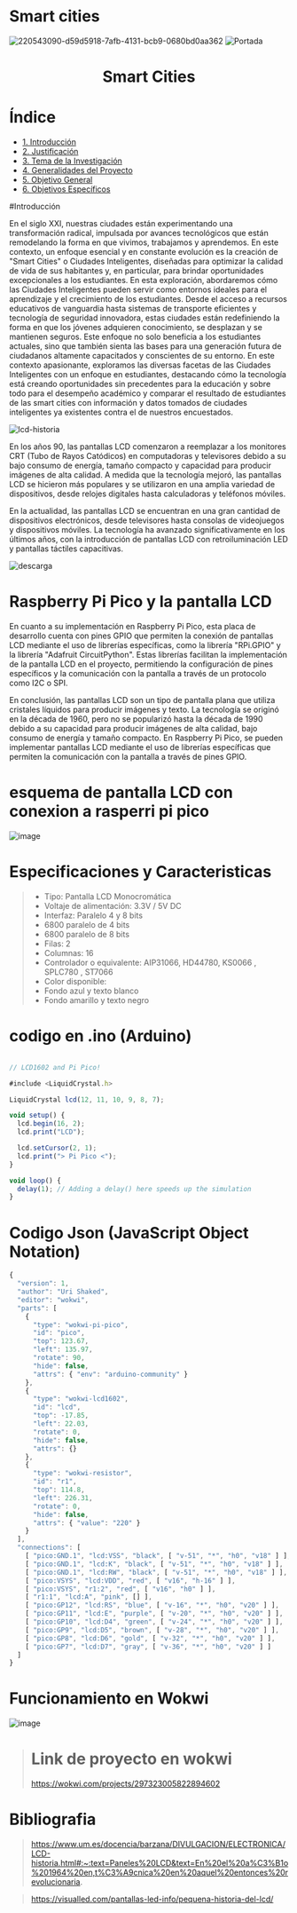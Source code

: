 # Smart cities
![220543090-d59d5918-7afb-4131-bcb9-0680bd0aa362](https://user-images.githubusercontent.com/124211806/223567171-b4373bf1-5460-4795-a608-9896b2da627d.png)
![Portada](https://github.com/Danielusuario/LCD/assets/124211806/de58578b-1b2b-43d6-908d-6c0ff258454e)

<div> <h1 align="center">  Smart Cities  </h1> </div>


# Índice
- [1. Introducción](#1-introducción)
- [2. Justificación](#2-justificación)
- [3. Tema de la Investigación](#3-tema-de-la-investigación)
- [4. Generalidades del Proyecto](#4-generalidades-del-proyecto)
- [5. Objetivo General](#5-objetivo-general)
- [6. Objetivos Específicos](#6-objetivos-específicos)

#Introducción

En el siglo XXI, nuestras ciudades están experimentando una transformación radical, impulsada por avances tecnológicos que están remodelando la forma en que vivimos, trabajamos y aprendemos. En este contexto, un enfoque esencial y en constante evolución es la creación de "Smart Cities" o Ciudades Inteligentes, diseñadas para optimizar la calidad de vida de sus habitantes y, en particular, para brindar oportunidades excepcionales a los estudiantes.
En esta exploración, abordaremos cómo las Ciudades Inteligentes pueden servir como entornos ideales para el aprendizaje y el crecimiento de los estudiantes. Desde el acceso a recursos educativos de vanguardia hasta sistemas de transporte eficientes y tecnología de seguridad innovadora, estas ciudades están redefiniendo la forma en que los jóvenes adquieren conocimiento, se desplazan y se mantienen seguros. Este enfoque no solo beneficia a los estudiantes actuales, sino que también sienta las bases para una generación futura de ciudadanos altamente capacitados y conscientes de su entorno.
En este contexto apasionante, exploramos las diversas facetas de las Ciudades Inteligentes con un enfoque en estudiantes, destacando cómo la tecnología está creando oportunidades sin precedentes para la educación y sobre todo para el desempeño académico y comparar el resultado de estudiantes de las smart cities con información y datos tomados de ciudades inteligentes ya existentes contra el de nuestros encuestados.


![lcd-historia](https://user-images.githubusercontent.com/124211806/223572691-4fab4074-73ba-4393-aed5-91dfd404a989.jpg)


En los años 90, las pantallas LCD comenzaron a reemplazar a los monitores CRT (Tubo de Rayos Catódicos) en computadoras y televisores debido a su bajo consumo de energía, tamaño compacto y capacidad para producir imágenes de alta calidad. A medida que la tecnología mejoró, las pantallas LCD se hicieron más populares y se utilizaron en una amplia variedad de dispositivos, desde relojes digitales hasta calculadoras y teléfonos móviles.

En la actualidad, las pantallas LCD se encuentran en una gran cantidad de dispositivos electrónicos, desde televisores hasta consolas de videojuegos y dispositivos móviles. La tecnología ha avanzado significativamente en los últimos años, con la introducción de pantallas LCD con retroiluminación LED y pantallas táctiles capacitivas.

![descarga](https://user-images.githubusercontent.com/124211806/223570252-9d57c68a-cf20-4d6a-909f-f1fec27ad3c6.jpg)

# Raspberry Pi Pico y la pantalla LCD

En cuanto a su implementación en Raspberry Pi Pico, esta placa de desarrollo cuenta con pines GPIO que permiten la conexión de pantallas LCD mediante el uso de librerías específicas, como la librería "RPi.GPIO" y la librería "Adafruit CircuitPython". Estas librerías facilitan la implementación de la pantalla LCD en el proyecto, permitiendo la configuración de pines específicos y la comunicación con la pantalla a través de un protocolo como I2C o SPI.



En conclusión, las pantallas LCD son un tipo de pantalla plana que utiliza cristales líquidos para producir imágenes y texto. La tecnología se originó en la década de 1960, pero no se popularizó hasta la década de 1990 debido a su capacidad para producir imágenes de alta calidad, bajo consumo de energía y tamaño compacto. En Raspberry Pi Pico, se pueden implementar pantallas LCD mediante el uso de librerías específicas que permiten la comunicación con la pantalla a través de pines GPIO.




# esquema de pantalla LCD con conexion a rasperri pi pico

![image](https://user-images.githubusercontent.com/124211806/227034391-a3eef424-ceba-4b41-a186-b2429d10ae80.png)


# Especificaciones y Caracteristicas 

>* Tipo: Pantalla LCD Monocromática
>* Voltaje de alimentación: 3.3V / 5V DC
>* Interfaz: Paralelo 4 y 8 bits
>* 6800 paralelo de 4 bits
>* 6800 paralelo de 8 bits
>* Filas: 2
>* Columnas: 16
>* Controlador o equivalente: AIP31066, HD44780, KS0066 , SPLC780 , ST7066
>* Color disponible:
>* Fondo azul y texto blanco
>* Fondo amarillo y texto negro

# codigo en .ino (Arduino)

```javascript

// LCD1602 and Pi Pico!

#include <LiquidCrystal.h>

LiquidCrystal lcd(12, 11, 10, 9, 8, 7);

void setup() {
  lcd.begin(16, 2);
  lcd.print("LCD");

  lcd.setCursor(2, 1);
  lcd.print("> Pi Pico <");
}

void loop() {
  delay(1); // Adding a delay() here speeds up the simulation
}

```
>

# Codigo Json (JavaScript Object Notation)

```javascript 
{
  "version": 1,
  "author": "Uri Shaked",
  "editor": "wokwi",
  "parts": [
    {
      "type": "wokwi-pi-pico",
      "id": "pico",
      "top": 123.67,
      "left": 135.97,
      "rotate": 90,
      "hide": false,
      "attrs": { "env": "arduino-community" }
    },
    {
      "type": "wokwi-lcd1602",
      "id": "lcd",
      "top": -17.85,
      "left": 22.03,
      "rotate": 0,
      "hide": false,
      "attrs": {}
    },
    {
      "type": "wokwi-resistor",
      "id": "r1",
      "top": 114.8,
      "left": 226.31,
      "rotate": 0,
      "hide": false,
      "attrs": { "value": "220" }
    }
  ],
  "connections": [
    [ "pico:GND.1", "lcd:VSS", "black", [ "v-51", "*", "h0", "v18" ] ],
    [ "pico:GND.1", "lcd:K", "black", [ "v-51", "*", "h0", "v18" ] ],
    [ "pico:GND.1", "lcd:RW", "black", [ "v-51", "*", "h0", "v18" ] ],
    [ "pico:VSYS", "lcd:VDD", "red", [ "v16", "h-16" ] ],
    [ "pico:VSYS", "r1:2", "red", [ "v16", "h0" ] ],
    [ "r1:1", "lcd:A", "pink", [] ],
    [ "pico:GP12", "lcd:RS", "blue", [ "v-16", "*", "h0", "v20" ] ],
    [ "pico:GP11", "lcd:E", "purple", [ "v-20", "*", "h0", "v20" ] ],
    [ "pico:GP10", "lcd:D4", "green", [ "v-24", "*", "h0", "v20" ] ],
    [ "pico:GP9", "lcd:D5", "brown", [ "v-28", "*", "h0", "v20" ] ],
    [ "pico:GP8", "lcd:D6", "gold", [ "v-32", "*", "h0", "v20" ] ],
    [ "pico:GP7", "lcd:D7", "gray", [ "v-36", "*", "h0", "v20" ] ]
  ]
}

```


# Funcionamiento en Wokwi 

![image](https://user-images.githubusercontent.com/124211806/227040657-aa2183c0-3ab4-4adb-acc6-0531a6eb5265.png)

> # Link de proyecto en wokwi
> https://wokwi.com/projects/297323005822894602

# Bibliografia 
> https://www.um.es/docencia/barzana/DIVULGACION/ELECTRONICA/LCD-historia.html#:~:text=Paneles%20LCD&text=En%20el%20a%C3%B1o%201964%20en,t%C3%A9cnica%20en%20aquel%20entonces%20revolucionaria.

> https://visualled.com/pantallas-led-info/pequena-historia-del-lcd/


